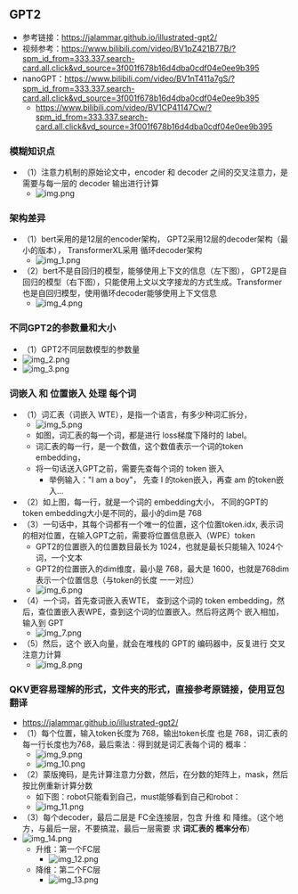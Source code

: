 ## GPT2
- 参考链接：https://jalammar.github.io/illustrated-gpt2/
- 视频参考：https://www.bilibili.com/video/BV1pZ421B77B/?spm_id_from=333.337.search-card.all.click&vd_source=3f001f678b16d4dba0cdf04e0ee9b395
- nanoGPT：https://www.bilibili.com/video/BV1nT411a7gS/?spm_id_from=333.337.search-card.all.click&vd_source=3f001f678b16d4dba0cdf04e0ee9b395
  - https://www.bilibili.com/video/BV1CP41147Cw/?spm_id_from=333.337.search-card.all.click&vd_source=3f001f678b16d4dba0cdf04e0ee9b395

### 模糊知识点
- （1）注意力机制的原始论文中，encoder 和 decoder 之间的交叉注意力，是需要与每一层的 decoder 输出进行计算
  - ![img.png](img.png)

### 架构差异 
- （1）bert采用的是12层的encoder架构， GPT2采用12层的decoder架构（最小的版本）， TransformerXL采用 循环decoder架构
  - ![img_1.png](img_1.png)
- （2）bert不是自回归的模型，能够使用上下文的信息（左下图）， GPT2是自回归的模型（右下图），只能使用上文以文字接龙的方式生成。Transformer也是自回归模型，使用循环decoder能够使用上下文信息
  - ![img_4.png](img_4.png)

### 不同GPT2的参数量和大小
- （1）GPT2不同层数模型的参数量 
- ![img_2.png](img_2.png)
- ![img_3.png](img_3.png)


### 词嵌入 和 位置嵌入 处理 每个词
- （1）词汇表（词嵌入 WTE），是指一个语言，有多少种词汇拆分，
  - ![img_5.png](img_5.png)
  - 如图，词汇表的每一个词，都是进行 loss梯度下降时的 label。
  - 词汇表的每一行，是一个数值，这个数值表示一个词的token embedding，
  - 将一句话送入GPT之前，需要先查每个词的 token 嵌入
    - 举例输入："I am a boy"， 先查 I 的token嵌入，再查 am 的token嵌入...
- （2）如上图，每一行，就是一个词的 embedding大小， 不同的GPT的 token embedding大小是不同的，最小的dim是 768
- （3）一句话中，其每个词都有一个唯一的位置，这个位置token.idx, 表示词的相对位置，在输入GPT之前，需要将位置信息嵌入（WPE）token
  - GPT2的位置嵌入的位置数目最长为 1024，也就是最长只能输入 1024个词，一个文本
  - GPT2的位置嵌入的dim维度，最小是 768，最大是 1600，也就是768dim表示一个位置信息（与token的长度 一一对应）
  - ![img_6.png](img_6.png)
- （4）一个词，首先查词嵌入表WTE， 查到这个词的 token embedding，然后，查位置嵌入表WPE，查到这个词的位置嵌入。然后将这两个 嵌入相加，输入到 GPT
  - ![img_7.png](img_7.png)
- （5）然后，这个 嵌入向量，就会在堆栈的 GPT的 编码器中，反复进行 交叉注意力计算
  - ![img_8.png](img_8.png)

### QKV更容易理解的形式，文件夹的形式，直接参考原链接，使用豆包翻译
- https://jalammar.github.io/illustrated-gpt2/
- （1）每个位置，输入token长度为 768，输出token长度 也是 768，词汇表的 每一行长度也为768，最后乘法：得到就是词汇表每个词的 概率：
  - ![img_9.png](img_9.png)
  - ![img_10.png](img_10.png)
- （2）蒙版掩码，是先计算注意力分数，然后，在分数的矩阵上，mask，然后按比例重新计算分数
  - 如下图：robot只能看到自己，must能够看到自己和robot：
  - ![img_11.png](img_11.png)
- （3）每个decoder，最后二层是 FC全连接层，包含 升维 和 降维。（这个地方，与最后一层，不要搞混，最后一层需要 求 **词汇表的 概率分布**）
- ![img_14.png](img_14.png)
  - 升维：第一个FC层
    - ![img_12.png](img_12.png)
  - 降维：第二个FC层
    - ![img_13.png](img_13.png)
  